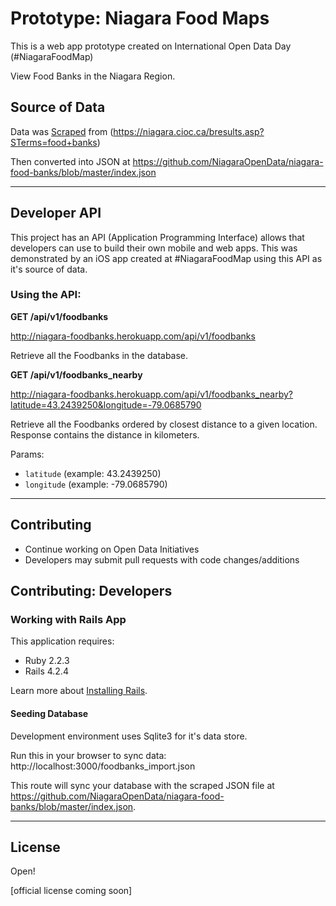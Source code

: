 Prototype: Niagara Food Maps
================

This is a web app prototype created on International Open Data Day (#NiagaraFoodMap) 

View Food Banks in the Niagara Region.


Source of Data
---------------

Data was [Scraped](https://en.wikipedia.org/wiki/Web_scraping) from (https://niagara.cioc.ca/bresults.asp?STerms=food+banks)

Then converted into JSON at https://github.com/NiagaraOpenData/niagara-food-banks/blob/master/index.json

---

Developer API
-------------

This project has an API (Application Programming Interface) allows that developers can use to build their own mobile and web apps. This was demonstrated by an iOS app created at #NiagaraFoodMap using this API as it's source of data.

### Using the API:

**GET /api/v1/foodbanks**

http://niagara-foodbanks.herokuapp.com/api/v1/foodbanks

Retrieve all the Foodbanks in the database.

**GET /api/v1/foodbanks_nearby**

http://niagara-foodbanks.herokuapp.com/api/v1/foodbanks_nearby?latitude=43.2439250&longitude=-79.0685790

Retrieve all the Foodbanks ordered by closest distance to a given location. Response contains the distance in kilometers.

Params: 

* `latitude` (example: 43.2439250)
* `longitude` (example: -79.0685790)

---

Contributing
-------------

* Continue working on Open Data Initiatives
* Developers may submit pull requests with code changes/additions

Contributing: Developers
-------------

### Working with Rails App

This application requires:

- Ruby 2.2.3
- Rails 4.2.4

Learn more about [Installing Rails](http://railsapps.github.io/installing-rails.html).




#### Seeding Database

Development environment uses Sqlite3 for it's data store.

Run this in your browser to sync data: http://localhost:3000/foodbanks_import.json

This route will sync your database with the scraped JSON file at https://github.com/NiagaraOpenData/niagara-food-banks/blob/master/index.json.


---

License
-------

Open! 

[official license coming soon]